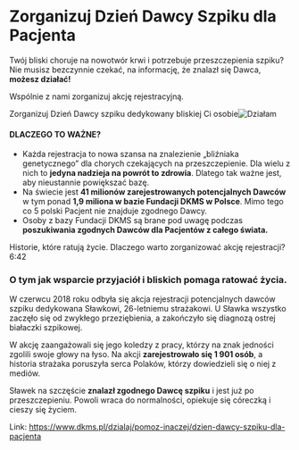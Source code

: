 # Zorganizuj Dzień Dawcy Szpiku dla Pacjenta

Twój bliski choruje na nowotwór krwi i potrzebuje przeszczepienia szpiku? Nie musisz bezczynnie czekać, na informację, że znalazł się Dawca, **możesz działać!**


Wspólnie z nami zorganizuj akcję rejestracyjną.


Zorganizuj Dzień Dawcy szpiku dedykowany bliskiej Ci osobie![Działam](/kontakt/dzien-dawcy "Zorganizuj Dzień Dawcy Szpiku")
#### DLACZEGO TO WAŻNE?


* Każda rejestracja to nowa szansa na znalezienie „bliźniaka genetycznego” dla chorych czekających na przeszczepienie. Dla wielu z nich to **jedyna nadzieja na powrót to zdrowia**. Dlatego tak ważne jest, aby nieustannie powiększać bazę.
* Na świecie jest **41 milionów zarejestrowanych potencjalnych Dawców** w tym ponad **1,9 miliona w bazie Fundacji DKMS w Polsce**. Mimo tego co 5 polski Pacjent nie znajduje zgodnego Dawcy.
* Osoby z bazy Fundacji DKMS są brane pod uwagę podczas **poszukiwania zgodnych Dawców dla Pacjentów z całego świata.**


Historie, które ratują życie. Dlaczego warto zorganizować akcję rejestracji?6:42
### O tym jak wsparcie przyjaciół i bliskich pomaga ratować życia.


W czerwcu 2018 roku odbyła się akcja rejestracji potencjalnych dawców szpiku dedykowana Sławkowi, 26\-letniemu strażakowi. U Sławka wszystko zaczęło się od zwykłego przeziębienia, a zakończyło się diagnozą ostrej białaczki szpikowej.


W akcję zaangażowali się jego koledzy z pracy, którzy na znak jedności zgolili swoje głowy na łyso. Na akcji **zarejestrowało się 1 901 osób**, a historia strażaka poruszyła serca Polaków, którzy dowiedzieli się o niej z mediów.


Sławek na szczęście **znalazł zgodnego Dawcę szpiku** i jest już po przeszczepieniu. Powoli wraca do normalności, opiekuje się córeczką i cieszy się życiem.



Link: https://www.dkms.pl/dzialaj/pomoz-inaczej/dzien-dawcy-szpiku-dla-pacjenta
